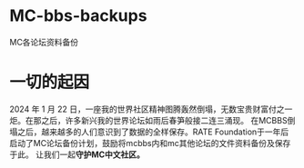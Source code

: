 # MC-bbs-backups
MC各论坛资料备份

# 一切的起因
2024 年 1 月 22 日，一座我的世界社区精神图腾轰然倒塌，无数宝贵财富付之一炬。在那之后，许多新兴我的世界论坛如雨后春笋般接二连三涌现。
在MCBBS倒塌之后，越来越多的人们意识到了数据的全样保存。RATE Foundation于一年后启动了MC论坛备份计划，鼓励将mcbbs内和mc其他论坛的文件资料备份及保存于此。
让我们一起<b>守护MC中文社区<b>。
